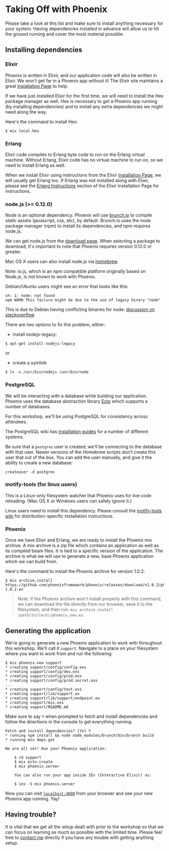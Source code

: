 # Taking Off with Phoenix

Please take a look at this list and make sure to install anything necessary for
your system. Having dependencies installed in advance will allow us to hit the
ground running and cover the most material possible.

## Installing dependencies

### Elixir

Phoenix is written in Elixir, and our application code will also be written in
Elixir. We won't get far in a Phoenix app without it! The Elixir site maintains
a great [Installation Page](http://elixir-lang.org/install.html) to help.

If we have just installed Elixir for the first time, we will need to install the
Hex package manager as well. Hex is necessary to get a Phoenix app running (by
installing dependencies) and to install any extra dependencies we might need
along the way.

Here's the command to install Hex:

```console
$ mix local.hex
```

### Erlang

Elixir code compiles to Erlang byte code to run on the Erlang virtual machine.
Without Erlang, Elixir code has no virtual machine to run on, so we need to
install Erlang as well.

When we install Elixir using instructions from the Elixir [Installation Page](http://elixir-lang.org/install.html),
we will usually get Erlang too. If Erlang was not installed along with Elixir, please see the
[Erlang Instructions](http://elixir-lang.org/install.html#installing-erlang) section of
the Elixir Installation Page for instructions.

### node.js (>= 0.12.0)

Node is an optional dependency. Phoenix will use [brunch.io](http://brunch.io/)
to compile static assets (javascript, css, etc), by default. Brunch.io uses the
node package manager (npm) to install its dependencies, and npm requires
node.js.

We can get node.js from the [download page](https://nodejs.org/download/). When
selecting a package to download, it's important to note that Phoenix requires
version 0.12.0 or greater.

Mac OS X users can also install node.js via [homebrew](http://brew.sh/).

Note: io.js, which is an npm compatible platform originally based on Node.js, is
not known to work with Phoenix.

Debian/Ubuntu users might see an error that looks like this:
```console
sh: 1: node: not found
npm WARN This failure might be due to the use of legacy binary "node"
```
This is due to Debian having conflicting binaries for node: [discussion on
stackoverflow](http://stackoverflow.com/questions/21168141/can-not-install-packages-using-node-package-manager-in-ubuntu)

There are two options to fix this problem, either:

- install nodejs-legacy:
```console
$ apt-get install nodejs-legacy
```
or
- create a symlink
```console
$ ln -s /usr/bin/nodejs /usr/bin/node
```

### PostgreSQL

We will be interacting with a database while building our application. Phoenix
uses the database abstraction library [Ecto](https://github.com/elixir-lang/ecto)
which supports a number of databases.

For this workshop, we'll be using PostgreSQL for consistency across attendees.

The PostgreSQL wiki has [installation
guides](https://wiki.postgresql.org/wiki/Detailed_installation_guides) for
a number of different systems.

Be sure that a `postgres` user is created; we'll be connecting to the database with that user. Newer versions of the Homebrew scripts don't create this user that out of the box. You can add the user manually, and give it the ability to create a new database:
```console
createuser -d postgres
```

### inotify-tools (for linux users)

This is a Linux-only filesystem watcher that Phoenix uses for live code
reloading. (Mac OS X or Windows users can safely ignore it.)

Linux users need to install this dependency. Please consult the [inotify-tools wiki](https://github.com/rvoicilas/inotify-tools/wiki) for distribution-specific installation instructions.

### Phoenix

Once we have Elixir and Erlang, we are ready to install the Phoenix mix
archive. A mix archive is a zip file which contains an application as well as
its compiled beam files. It is tied to a specific version of the application.
The archive is what we will use to generate a new, base Phoenix application
which we can build from.

Here's the command to install the Phoenix archive for version 1.0.2:

```console
$ mix archive.install https://github.com/phoenixframework/phoenix/releases/download/v1.0.2/phoenix_new-1.0.2.ez
```

> Note: if the Phoenix archive won't install properly with this command, we can
> download the file directly from our browser, save it to the filesystem, and
> then run: `mix archive.install /path/to/local/phoenix_new.ez`.

## Generating the application

We're going to generate a new Phoenix application to work with throughout this
workshop. We'll call it `support`. Navigate to a place on your filesystem where
you want to work from and run the following:

```console
$ mix phoenix.new support
* creating support/config/config.exs
* creating support/config/dev.exs
* creating support/config/prod.exs
* creating support/config/prod.secret.exs
...
* creating support/config/test.exs
* creating support/lib/support.ex
* creating support/lib/support/endpoint.ex
* creating support/mix.exs
* creating support/README.md
```

Make sure to say `Y` when prompted to fetch and install dependencies and follow
the directions in the console to get everything running.

```console
Fetch and install dependencies? [Yn] Y
* running npm install && node node_modules/brunch/bin/brunch build
* running mix deps.get

We are all set! Run your Phoenix application:

    $ cd support
    $ mix ecto.create
    $ mix phoenix.server

    You can also run your app inside IEx (Interactive Elixir) as:

    $ iex -S mix phoenix.server
```

Now you can visit [`localhost:4000`](http://localhost:4000) from your browser
and see your new Phoenix app running. Yay!

## Having trouble?

It is vital that we get all the setup dealt with prior to the workshop so that
we can focus on learning as much as possible with the limited time. Please feel
free to [contact me](mailto:scrogson@gmail.com) directly if you have any trouble
with getting anything setup.
